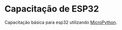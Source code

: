 # Capacitação de ESP32
Capacitação básica para esp32 utilizando [MicroPython](https://micropython.org).
